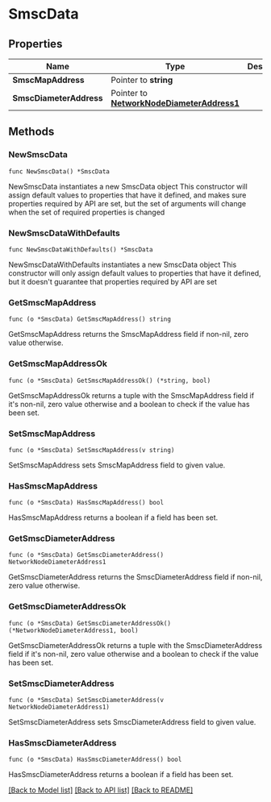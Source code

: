 # SmscData

## Properties

Name | Type | Description | Notes
------------ | ------------- | ------------- | -------------
**SmscMapAddress** | Pointer to **string** |  | [optional] 
**SmscDiameterAddress** | Pointer to [**NetworkNodeDiameterAddress1**](NetworkNodeDiameterAddress1.md) |  | [optional] 

## Methods

### NewSmscData

`func NewSmscData() *SmscData`

NewSmscData instantiates a new SmscData object
This constructor will assign default values to properties that have it defined,
and makes sure properties required by API are set, but the set of arguments
will change when the set of required properties is changed

### NewSmscDataWithDefaults

`func NewSmscDataWithDefaults() *SmscData`

NewSmscDataWithDefaults instantiates a new SmscData object
This constructor will only assign default values to properties that have it defined,
but it doesn't guarantee that properties required by API are set

### GetSmscMapAddress

`func (o *SmscData) GetSmscMapAddress() string`

GetSmscMapAddress returns the SmscMapAddress field if non-nil, zero value otherwise.

### GetSmscMapAddressOk

`func (o *SmscData) GetSmscMapAddressOk() (*string, bool)`

GetSmscMapAddressOk returns a tuple with the SmscMapAddress field if it's non-nil, zero value otherwise
and a boolean to check if the value has been set.

### SetSmscMapAddress

`func (o *SmscData) SetSmscMapAddress(v string)`

SetSmscMapAddress sets SmscMapAddress field to given value.

### HasSmscMapAddress

`func (o *SmscData) HasSmscMapAddress() bool`

HasSmscMapAddress returns a boolean if a field has been set.

### GetSmscDiameterAddress

`func (o *SmscData) GetSmscDiameterAddress() NetworkNodeDiameterAddress1`

GetSmscDiameterAddress returns the SmscDiameterAddress field if non-nil, zero value otherwise.

### GetSmscDiameterAddressOk

`func (o *SmscData) GetSmscDiameterAddressOk() (*NetworkNodeDiameterAddress1, bool)`

GetSmscDiameterAddressOk returns a tuple with the SmscDiameterAddress field if it's non-nil, zero value otherwise
and a boolean to check if the value has been set.

### SetSmscDiameterAddress

`func (o *SmscData) SetSmscDiameterAddress(v NetworkNodeDiameterAddress1)`

SetSmscDiameterAddress sets SmscDiameterAddress field to given value.

### HasSmscDiameterAddress

`func (o *SmscData) HasSmscDiameterAddress() bool`

HasSmscDiameterAddress returns a boolean if a field has been set.


[[Back to Model list]](../README.md#documentation-for-models) [[Back to API list]](../README.md#documentation-for-api-endpoints) [[Back to README]](../README.md)


